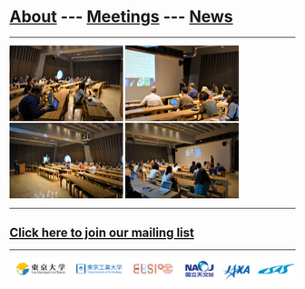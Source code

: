 # [About](about) --- [Meetings](meetings) --- [News](news)
---

<img src="images/meetings/taps2/1.jpg" alt="drawing" width="200"/>
<img src="images/meetings/taps2/2.jpg" alt="drawing" width="200"/>
<img src="images/meetings/taps2/3.jpg" alt="drawing" width="200"/>
<img src="images/meetings/taps2/4.jpg" alt="drawing" width="200"/>

---
## [Click here to join our mailing list](http://goo.gl/tLDPFM)

---
![](images/logos.png)
